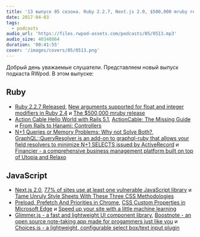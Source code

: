 ```yaml
---
title: '13 выпуск 05 сезона. Ruby 2.2.7, Next.js 2.0, $500,000 mruby release, Preload, Prefetch And Priorities, Glimmer.js, Boostnote и прочее'
date: 2017-04-03
tags:
  - podcasts
audio_url: 'https://files.rwpod-assets.com/podcasts/05/0513.mp3'
audio_size: 40348064
duration: '00:41:55'
cover: '/images/covers/05/0513.png'
---
```


Добрый день уважаемые слушатели. Представляем новый выпуск подкаста RWpod. В этом выпуске:

## Ruby

- [Ruby 2.2.7 Released](https://www.ruby-lang.org/en/news/2017/03/28/ruby-2-2-7-released/), [New arguments supported for float and integer modifiers in Ruby 2.4](http://blog.bigbinary.com/2017/03/28/new-ndigits-arguments-supported-for-float-modifiers-in-ruby-2-4.html) и [The $500,000 mruby release](https://mruby.sh/201703270126.html)
- [Action Cable Hello World with Rails 5.1](https://medium.com/@wintermeyer/action-cable-hello-world-with-rails-5-1-efc475b0208b), [ActionCable: The Missing Guide](https://blog.codeship.com/actioncable-the-missing-guide/) и [From Rails to Hanami: Controllers](https://blog.codeminer42.com/from-rails-to-hanami-controllers-ad7ef6d09dd0)
- [N+1 Queries or Memory Problems: Why not Solve Both?](https://blog.heroku.com/solving-n-plus-one-queries), [GraphQL::QueryResolver is an add-on to graphql-ruby that allows your field resolvers to minimize N+1 SELECTS issued by ActiveRecord](https://github.com/nettofarah/graphql-query-resolver) и [Financier - a comprehensive business management platform built on top of Utopia and Relaxo](https://github.com/ioquatix/financier)

## JavaScript

- [Next.js 2.0](https://zeit.co/blog/next2), [77% of sites use at least one vulnerable JavaScript library](https://snyk.io/blog/77-percent-of-sites-use-vulnerable-js-libraries/) и [Tame Unruly Style Sheets With These Three CSS Methodologies](https://www.sitepoint.com/tame-unruly-style-sheets-three-css-architecture-methodologies/)
- [Preload, Prefetch And Priorities in Chrome](https://medium.com/reloading/preload-prefetch-and-priorities-in-chrome-776165961bbf), [CSS Custom Properties in Microsoft Edge](https://blogs.windows.com/msedgedev/2017/03/24/css-custom-properties/) и [Speed up your site with a little machine learning](https://hackernoon.com/speed-up-your-site-with-a-little-machine-learning-fa9eb7c86dbb)
- [Glimmer.js - a fast and lightweight UI component library](https://glimmerjs.com/), [Boostnote - an open source note-taking app made for progammers just like you](https://boostnote.io/) и [Choices.js - a lightweight, configurable select box/text input plugin](https://joshuajohnson.co.uk/Choices/)
